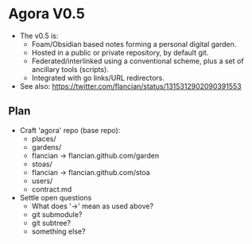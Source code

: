 # Agora V0.5

- The v0.5 is:
  - Foam/Obsidian based notes forming a personal digital garden.
  - Hosted in a public or private repository, by default git.
  - Federated/interlinked using a conventional scheme, plus a set of ancillary tools (scripts).
  - Integrated with go links/URL redirectors.
- See also: https://twitter.com/flancian/status/1315312902090391553 

## Plan

 - Craft 'agora' repo (base repo):
   - places/
    - gardens/
     - flancian -> flancian.github.com/garden
    - stoas/
     - flancian -> flancian.github.com/stoa
   - users/
   - contract.md
  - Settle open questions
    - What does '->' mean as used above?
     - git submodule?
     - git subtree?
     - something else?